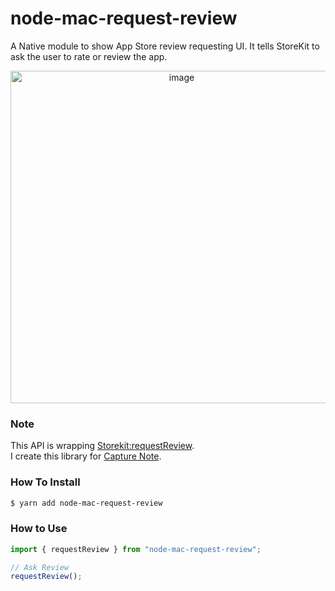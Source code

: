 # node-mac-request-review

A Native module to show App Store review requesting UI. It tells StoreKit to ask the user to rate or review the app.  

<p align="center">
  <img center width="532" alt="image" src="https://user-images.githubusercontent.com/57121116/209694268-af2d01c0-d6ef-4141-9e94-dd3b2453d0b2.png">
</p>

### Note
This API is wrapping [Storekit:requestReview](https://developer.apple.com/documentation/storekit/skstorereviewcontroller/2851536-requestreview).  
I create this library for [Capture Note](https://capture-note.enfpdev.com).

### How To Install

```bash
$ yarn add node-mac-request-review
```

### How to Use

```typescript
import { requestReview } from "node-mac-request-review";

// Ask Review
requestReview();
```


